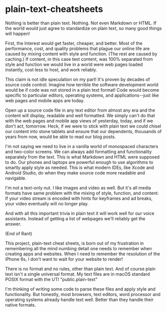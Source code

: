 # plain-text-cheatsheets

Nothing is better than plain text. Nothing. Not even Markdown or HTML. If the world would just agree to standardize on plain text, so many good things will happen!

First, the Interest would get faster, cheaper, and better. Most of the performance, cost, and quality problems that plague our online life are caused by mixing content with style and function. (The rest are caused by caching.) If content, in this case text content, was 100% separated from style and function we would live in a world were web pages loaded instantly, cost less to host, and work reliably.

This claim is not idle speculation on my part! It's proven by decades of source code control. Imagine how terrible the software development world would be if code was not stored in a plain text format! Code would become specific to particular editors, operating systems, and applications--just like web pages and mobile apps are today. 

Open up a source code file in any text editor from almost any era and the content will display, readable and well formatted. We simply can't do that with the web pages and mobile app views of yesterday, today, and if we don't act, tomorrow. Heck, if we were to stick with plain text we could chisel our content into stone tablets and ensure that our dependents, thousands of years from now, would be able to read our blog posts.

I'm not saying we need to live in a vanilla world of monospaced characters and two-color screens. We can always add formatting and functionality separately from the text. This is what Markdown and HTML were supposed to do. Our phones and laptops are powerful enough to use algorithms to smartly apply style as needed. This is what modern IDEs, like Xcode and Android Studio, do when they make source code more readable and navigable.

I'm not a text-only nut. I like images and video as well. But it's all media formats have same problem with the mixing of style, function, and content. If your video stream is encoded with hints for keyframes and ad breaks, your video eventually will no longer play.

And with all this important trivia in plain text it will work well for our voice assistants. Instead of getting a list of webpages we'll reliably get the answer. 

(End of Rant)

This project, plain-text cheat sheets, is born out of my frustration in remembering all the mind numbing detail one needs to remember when creating apps and websites. When I need to remember the resolution of the iPhone 6s, I don't want to wait for your website to render!

There is no format and no rules, other than plain text. And of course plain text isn't a single universal format. My text files are in macOS standard POSIX format with the UTI "public.plain-text"

I'm thinking of writing some code to parse these files and apply style and functionality. But honestly, most browsers, text editors, word processor and operating systems already handle text well. Better than they handle their native formats.
